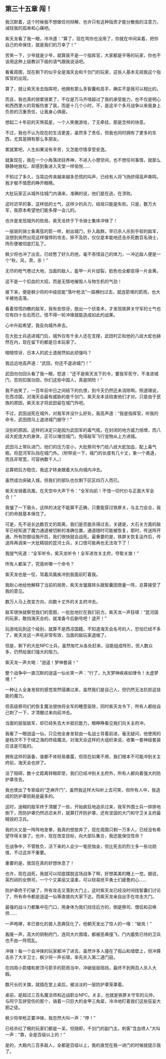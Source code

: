 ## 第三十五章 闯！

我沉默着，这个时候我不想做任何辩解，也许只有这种指责才能分散我的注意力，减轻我的孤单和心痛吧。

紫天龙看了我一眼，冷冷道：“算了，现在骂你也没用了，你就在中间呆着，把你自己的命保住，就是我们的万幸了！”

苦笑一下，少爷就是少爷，就算我不是一个指挥官，大家都是平等的玩家，你也不该用这种上级教训下级的语气跟我说话吧。

看看周围，现在剩下的似乎全是海天会和千剑门的玩家，这些人基本无视我这个指挥官的出现。

算了，就让紫天龙去指挥吧，他拥有那么多智囊和高手，确实不是我可以相比的。

而且，我也真的很累很累了，不仅是万马齐喑超过了我的承受能力，也不仅是明心和西西里火的背叛伤害了我，而是十几个小时，不，是这半个多月战争以来我身上负担的沉重责任，让我身心俱疲。

想起二十年前的天煞孤星，一个人笑傲游戏，了无牵挂，那是怎样的快意。

不过，我也不认为现在的生活更差，虽然多了责任，但我也同时拥有了更多的东西，尤其是拥有那么多朋友。

累就累吧，人生如果没有辛劳，又怎能尽情享受安逸。

就象现在，我在一个小角落闭目养神，不进入小憩空间，也不想任何事情，就那么静静地放松，却感到象进入天堂一样愉悦……

不知过了多久，当耳边传来越来越多恐慌的叫声，已经有人将飞扬挤得高声嘶鸣，我才极不情愿的睁开眼睛。

大批玩家正从城外往城门内涌来，准确的说，他们是在逃，在溃败。

这时迟早的事，这样低的士气，这样少的兵力，结局只能是失败。只是，数万大军，我原本希望他们能多撑一会儿的。

也许是发现城外的败局，紫天龙终于下令骑士集体冲锋了！

一层层的骑士象离弦的箭一样，射出城门，扑入敌群。早已杀人杀到手软的敌军，没想到突然出现这样强悍的攻击，猝不及防，仅仅是本能地还击杀死数百名骑士，阵形便被彻底打乱了。

枫少将也冲了出去，已经憋了好久的他，毫不吝惜自己的体力，一冲近敌人便是一个“秋，风，肃，杀！”

无尽的枪气卷过大地，当面的敌人，盔甲一片片绽裂，脸色也全都变得一片金黄。

这不是一个扣血的大招，而是无情地摧毁人与物生机的气劲！

接下来，便是枫少将的中级技能“落叶枪法”一路横扫过去，就连箭塔的箭雨，也大半被他击落。

看着惊慌四散的敌军，我有些惊讶，放出一个侦查术，才发现铁屏关守军的士气也仅有四十左右而已，怪不得一轮冲锋就能造成如此的战果。

心中升起希望，我反向城外奔去。

在大批士兵逃进城门后，城外仅有千余人还在支撑，武田村正和他的八歧大蛇也赫然在内，现在留下的都是日本玩家了。

暗暗惊讶，日本人的武士道居然如此顽强吗？

我远远地高声道：“武田，你还不退进城门！”

武田勿勿回头看了我一眼，怒道：“还不是紫天龙下的令，要我军死守，不准进城门，否则扣我功勋，你们这些中国人，真是阴险！”

我不由笑了，一百年前中日之间结下的仇恨，到今天仍然还未消除啊。照道理说，在西凉国，对海天会最有威胁的是千剑门，紫天龙本该陷害他们才对。只是由于民族的原因，紫天龙才将武田留在城门外吧。

不过，武田战死在城外，对我军并没什么好处，我高声道：“我是指挥官，听我的命令，武田团马上退进城门据守！”

没别的原因，这样的决定只是因为武田军的毒气瓶，在封闭的地方威力倍增，而八歧大蛇庞大的身体，正可以堵住城门，免得敌军飞行宠物从上方进城。

武田马上带队进门，他们的压力变小，大批祭司专门给八歧大蛇加血，配上毒气瓶，将昆河军队挡在城门外。（附带说一下，城门的长度有几十丈，象一个甬道，而且非常宽，可容纳数千人。）

总算把后方稳住，我这才转身跟着大队向城内冲去。

虽然成功突破入城，但我们的部队也仅剩下区区四万人而已。

紫天龙骑着凤凰，在天空中大声下令：“全军向前！不惜一切代价与正面大军会合！”

我皱了一下眉头，这样的决定不能算不正确，只要能穿过铁屏关，与主力会合，我们的命就基本保住了。

可是，先不说长达数百丈的距离，我们是否能杀得过去，关键是，大石关方面的敌军已经知道了魔力通道被切断的准确位置，通道随时可能被恢复，那时，传送阵开通，所有防御设施开启，我们很快就会战死。最重要的是，铁屏关恢复运作后，传送阵再调来一大批精锐的昆河士兵，关口很可能再也无法攻下了！

我提气吼道：“全军听令，紫天龙听令！全军进攻关主府，夺取关旗！”

所有人都呆了，究竟听哪一个命令？

紫天龙也是一怔，驾着凤凰疾冲到我面前盯着我。

我耐心地给他解释了当前的局势，紫天龙皱眉转头跟智囊团商量一阵，总算接受了我的意见。

数万人马上改变方向，向数十丈外的关主府冲去。

敌军很快就察觉我们的意图，一批批地拦在我们前方。紫天龙一声狂啸：“昆河国的玩家，敢挡海天会的，就准备今后删号吧！退开！”

玩游戏玩到这个级别，就算不是西凉国籍，不知道海天会名号的人，恐怕已经不多了，紫天龙这一声吼非常有效，当面的敌玩家退缩了。

但是，剩下的大批NPC士兵，虽然匆忙从各处赶来，没能组成阵形，但人数众多，仍然给我们强大的阻力。

紫天龙一声大喝：“逍遥！梦神套装！”

整个战争中一直沉默的逍遥一仙长笑一声：“行了，九天梦神疾疾如律令！太虚梦境！”

一种让人全身发软的感觉突然侵袭过来，虽然我们是自己人，但仍然无法抗拒这技能的魔力。

但高级祭司们的恢复魔法很快将全军的睡意驱除，同时紫天龙令下，所有人都给自己刺了一下，才清醒过来向前冲去。

当面的层层敌军，却已经失去大半抵抗能力，眼睁睁看见我们向关主府冲。

我看了一眼逍遥一仙，只见他全身发软由一名战士背着前进，毫无疑问，他使用的是档次不下于绿之海的终级魔法，对海天会这样的大组织来说，收集一套神级套装应该是可能的。

拥有这样的装备，谁都不肯轻易暴露，但现在如果不用，我们根本不可能冲到关主府前，海天会也拼了。

没了阻碍，数十丈距离转眼即至，我们已经冲到关主府外，所有人都向着强大的防护罩攻去。

我也使出了专家级的“芝麻开门”，虽然我这样大叫听上去可笑，但所有人中，我造成的防护罩损耗是最多的。

这时，迷糊的敌军终于清醒了一些，开始疯狂地追杀过来，我军外围士兵一排排地倒下，而防护罩仍然迟迟未开，就算打开防护罩，还有坚固的大门和守卫关主府最精锐的卫兵。

我的头又是一阵阵地发晕，我真的想放弃了，现在周围只剩一万多人，已经没有希望夺得关旗了。也许，现在改变目标，向大部队集合，我还能保住性命？

在战争中，不管胜负，活下来的人会少一笔抚恤金，但比死去的烈士多一些功勋值，不过这并不重要。

重要的是，我现在真的好想休息了！

也许，现在战死，我就可以彻底摆脱这场战争了啊，好想美美的睡上一觉。据说，英烈祠的女祭司，一个个又美丽又温柔，可以轻易抚平勇士们疲惫的心……

防护罩终于打破了，所有攻击又落到大门上，这时紫天龙已经没时间找智囊们讨论了，所有命令都是逍遥一仙等直接向大家下达，而紫天龙亲自出手在攻击大门。

最强的战斗力都集中在门口，用身体为我们挡住后方的，倒是祭司、僧侣和召唤师……

一声咆哮，本已兽化的兽人恶典狂化了，他朝天发出了惊人的一嚎：“破岚！”

轰隆一声，高大的铜制府门，连同大片围墙，都被恶典撞飞，门内蓄势已待的卫兵也不由一阵慌乱。

冲锋！每一个会冲锋的玩家都冲了进去，虽然许多人撞在了假山和墙壁上，但冲算击杀了大半卫士，枫少将一声长啸，率先杀入第二道门庭。

在四周小箭楼和房顶弓箭手的箭雨当中，冲破层层阻挡，最终不到两百人杀入大殿。

数尺长的关旗，就插在堂上桌后，被淡淡的一层防护罩笼罩着。

桌前，是超过三百名魔法师和近战职业NPC。关主，也就是铁屏关守军的元帅，与阿宁互拼受伤的那个，骑着一只巨大的金甲三角犀，冷冷地盯着我们这些狂妄大胆之徒。

枫少将举枪正要冲锋，我忽然大叫一声：“停！”

已经杀红了眼的玩家们都是一呆，但随即，千剑门的副门主，刺客“含血喷人”大叫一声：“靠，全是百级以上的！”

是的，大殿内三百多敌人，全都是百级以上，我的直觉在我一进门的时候就提示我了。

